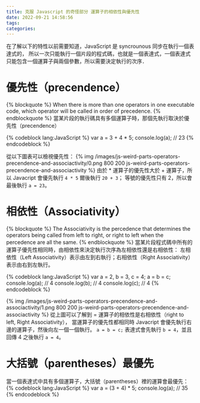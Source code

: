 ```yaml
---
title: 克服 Javascript 的奇怪部分 運算子的相依性與優先性
date: 2022-09-21 14:58:56
tags:
categories:
---
```


在了解以下的特性以前需要知道，JavaScript 是 syncrounous 同步在執行一個表達式的，
所以一次只能執行一個片段的程式碼，也就是一個表達式，一個表達式只能包含一個運算子與兩個參數，所以需要決定執行的次序．

# 優先性（precendence）
{% blockquote %}
When there is more than one operators in one executable code, which operator will be called in order of precedence.
{% endblockquote %}
當某片段的執行碼具有多個運算子時，那個先執行取決於優先性（precendence）

{% codeblock lang:JavaScript %}
var a = 3 + 4 * 5;
console.log(a); // 23
{% endcodeblock %}

從以下圖表可以檢視優先性：
{% img /images/js-weird-parts-operators-precendence-and-associactivity/0.png 800 200 js-weird-parts-operators-precendence-and-associactivity %}
由於 * 運算子的優先性大於 + 運算子，所以 Javacript 會優先執行 `4 * 5` 爾後執行 `20 + 3`；
等號的優先性只有 2，所以會最後執行 `a = 23`。

# 相依性（Associativity）
{% blockquote %}
The Associativity is the percedence that determines the operators being called from left to right,
or right to left when the percedence are all the same.
{% endblockquote %}
當某片段程式碼中所有的運算子優先性相同時，由相依性來決定執行次序為左相依性還是右相依性：
左相依性（Left Associativity）表示由左到右執行；右相依性（Right Associativity）表示由右到左執行。

{% codeblock lang:JavaScript %}
var a = 2, b = 3, c = 4;
a = b = c;
console.log(a); // 4
console.log(b); // 4
console.log(c); // 4
{% endcodeblock %}

{% img /images/js-weird-parts-operators-precendence-and-associactivity/1.png 800 200 js-weird-parts-operators-precendence-and-associactivity %}
從上圖可以了解到 = 運算子的相依性是右相依性（right to left, Right Associativity），
當運算子的優先性都相同時 Javacript 會優先執行右邊的運算子，然後向左一個一個執行。
`a = b = c;` 表達式會先執行 `b = 4`，並且回傳 4 之後執行 `a = 4`。

# 大括號（parentheses）最優先
當一個表達式中具有多個運算子，大括號（parentheses）裡的運算會最優先：
{% codeblock lang:JavaScript %}
var a = (3 + 4) * 5;
console.log(a); // 35
{% endcodeblock %}
